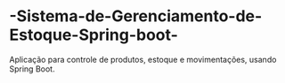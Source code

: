 # -Sistema-de-Gerenciamento-de-Estoque-Spring-boot-
Aplicação para controle de produtos, estoque e movimentações, usando Spring Boot.
